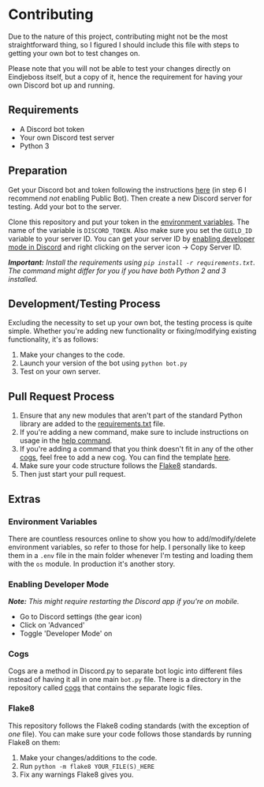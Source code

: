 # **Contributing**

Due to the nature of this project, contributing might not be the most straightforward thing, so I figured I should include this file with steps to getting your own bot to test changes on.

Please note that you will not be able to test your changes directly on Eindjeboss itself, but a copy of it, hence the requirement for having your own Discord bot up and running.

## **Requirements**

- A Discord bot token
- Your own Discord test server
- Python 3

## **Preparation**

Get your Discord bot and token following the instructions [here](https://discordpy.readthedocs.io/en/stable/discord.html) (in step 6 I recommend _not_ enabling Public Bot). Then create a new Discord server for testing. Add your bot to the server.

Clone this repository and put your token in the [environment variables](#environment-variables). The name of the variable is `DISCORD_TOKEN`. Also make sure you set the `GUILD_ID` variable to your server ID. You can get your server ID by [enabling developer mode in Discord](#enabling-developer-mode) and right clicking on the server icon -> Copy Server ID.

***Important:** Install the requirements using `pip install -r requirements.txt`. The command might differ for you if you have both Python 2 and 3 installed.*

## **Development/Testing Process**

Excluding the necessity to set up your own bot, the testing process is quite simple. Whether you're adding new functionality or fixing/modifying existing functionality, it's as follows:

1. Make your changes to the code.
2. Launch your version of the bot using `python bot.py`
3. Test on your own server.

## **Pull Request Process**

1. Ensure that any new modules that aren't part of the standard Python library are added to the [requirements.txt](requirements.txt) file.
2. If you're adding a new command, make sure to include instructions on usage in the [help command](cogs/help.py).
3. If you're adding a command that you think doesn't fit in any of the other [cogs](#cogs), feel free to add a new cog. You can find the template [here](https://gist.github.com/jamilkarami/9b3900628be26249da80deeee53d25b5).
4. Make sure your code structure follows the [Flake8](#flake8) standards.
5. Then just start your pull request.

## **Extras**

### **Environment Variables**

There are countless resources online to show you how to add/modify/delete environment variables, so refer to those for help. I personally like to keep them in a `.env` file in the main folder whenever I'm testing and loading them with the `os` module. In production it's another story.

### **Enabling Developer Mode**

***Note:** This might require restarting the Discord app if you're on mobile.*

- Go to Discord settings (the gear icon)
- Click on 'Advanced'
- Toggle 'Developer Mode' on

### **Cogs**

Cogs are a method in Discord.py to separate bot logic into different files instead of having it all in one main `bot.py` file. There is a directory in the repository called [cogs](cogs) that contains the separate logic files.

### **Flake8**

This repository follows the Flake8 coding standards (with the exception of _one_ file). You can make sure your code follows those standards by running Flake8 on them:

1. Make your changes/additions to the code.
2. Run `python -m flake8 YOUR_FILE(S)_HERE`
3. Fix any warnings Flake8 gives you.